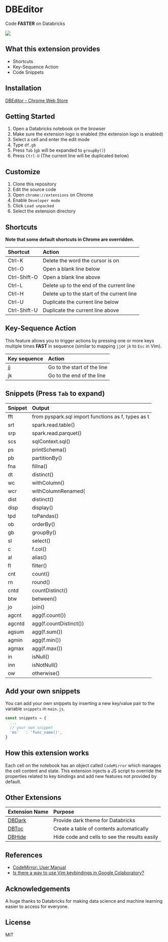 # DBEditor

Code **FASTER** on Databricks

<kbd>
  <img src="https://user-images.githubusercontent.com/17039389/53938304-21371780-40f3-11e9-949e-00c38dddf488.gif">
</kbd>

## What this extension provides

- Shortcuts
- Key-Sequence Action
- Code Snippets

## Installation

[DBEditor - Chrome Web Store](https://chrome.google.com/webstore/detail/dbeditor/nlnifkmijjmmoaindmhbcdfinkcmfafj)

## Getting Started

1. Open a Databricks notebook on the browser
1. Make sure the extension logo is enabled (the extension logo is enabled)
1. Select a cell and enter the edit mode
1. Type `df.gb`
1. Press `Tab` (`gb` will be expanded to `groupBy()`)
1. Press `Ctrl-U` (The current line will be duplicated below)

## Customize

1. Clone this repository
1. Edit the source code
1. Open `chrome://extensions` on Chrome
1. Enable `Developer mode`
1. Click `Load unpacked`
1. Select the extension directory

## Shortcuts

**Note that some default shortcuts in Chrome are overridden.**

| Shortcut     | Action                                     |
| :----------- | :----------------------------------------- |
| Ctrl-K       | Delete the word the cursor is on           |
| Ctrl-O       | Open a blank line below                    |
| Ctrl-Shift-O | Open a blank line above                    |
| Ctrl-L       | Delete up to the end of the current line   |
| Ctrl-H       | Delete up to the start of the current line |
| Ctrl-U       | Duplicate the current line below           |
| Ctrl-Shift-U | Duplicate the current line above           |

## Key-Sequence Action

This feature allows you to trigger actions by pressing one or more keys multiple times **FAST** in sequence (similar to mapping `jj`or `jk` to `Esc` in Vim).

| Key sequence | Action                      |
| :----------- | :-------------------------- |
| jj           | Go to the start of the line |
| jk           | Go to the end of the line   |

## Snippets (Press `Tab` to expand)

| Snippet | Output                                             |
| :------ | :------------------------------------------------- |
| fft     | from pyspark.sql import functions as f, types as t |
| srt     | spark.read.table()                                 |
| srp     | spark.read.parquet()                               |
| scs     | sqlContext.sql()                                   |
| ps      | printSchema()                                      |
| pb      | partitionBy()                                      |
| fna     | fillna()                                           |
| dt      | distinct()                                         |
| wc      | withColumn()                                       |
| wcr     | withColumnRenamed(                                 |
| dist    | distinct()                                         |
| disp    | display()                                          |
| tpd     | toPandas()                                         |
| ob      | orderBy()                                          |
| gb      | groupBy()                                          |
| sl      | select()                                           |
| c       | f.col()                                            |
| al      | alias()                                            |
| fl      | filter()                                           |
| cnt     | count()                                            |
| rn      | round()                                            |
| cntd    | countDistinct()                                    |
| btw     | between()                                          |
| jo      | join()                                             |
| agcnt   | agg(f.count())                                     |
| agcntd  | agg(f.countDistinct())                             |
| agsum   | agg(f.sum())                                       |
| agmin   | agg(f.min())                                       |
| agmax   | agg(f.max())                                       |
| in      | isNull()                                           |
| inn     | isNotNull()                                        |
| ow      | otherwise()                                        |

## Add your own snippets

You can add your own snippets by inserting a new key/value pair to the variable `snippets` in `main.js`.

```js
const snippets = {
  ...
  // your own snippet
  'ms'   : 'func_name()',
}
```

## How this extension works

Each cell on the notebook has an object called `CodeMirror` which manages the cell content and state. This extension injects a JS script to override the properties related to key bindings and add new features not provided by default.

## Other Extensions

| Extension Name                             | Purpose                                       |
| :----------------------------------------- | :-------------------------------------------- |
| [DBDark](https://github.com/harupy/dbdark) | Provide dark theme for Databricks             |
| [DBToc](https://github.com/harupy/dbtoc)   | Create a table of contents automatically      |
| [DBHide](https://github.com/harupy/dbhide) | Hide code and cells to see the results easily |

## References

- [CodeMirror: User Manual](https://codemirror.net/doc/manual.html)
- [Is there a way to use Vim keybindings in Google Colaboratory?](https://stackoverflow.com/questions/48674326/is-there-a-way-to-use-vim-keybindings-in-google-colaboratory)

## Acknowledgements

A huge thanks to Databricks for making data science and machine learning easier to access for everyone.

## License

MIT
